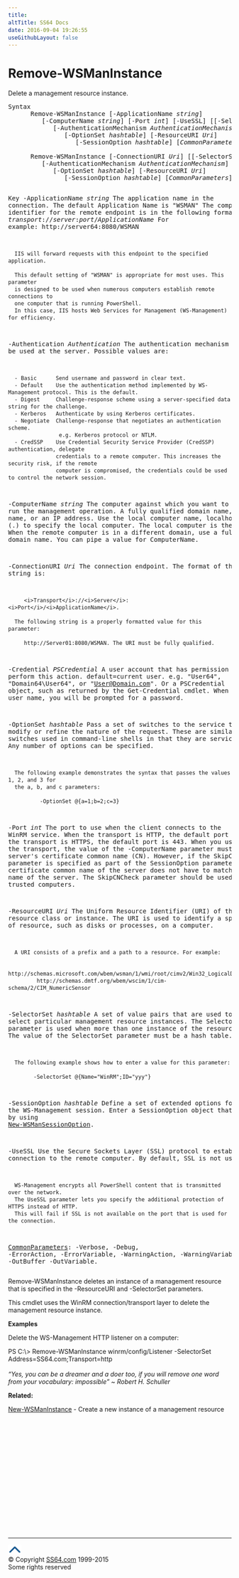 ```yaml
---
title:
altTitle: SS64 Docs
date: 2016-09-04 19:26:55
useGithubLayout: false
---
```

<!-- #BeginLibraryItem "/Library/head_ps.lbi" --><!-- #EndLibraryItem --><h1>Remove-WSManInstance</h1> 
<p>Delete a management resource instance.</p>
<pre>Syntax
      Remove-WSManInstance [-ApplicationName <i>string</i>]
         [-ComputerName <i>string</i>] [-Port <i>int</i>] [-UseSSL] [[-SelectorSet] <i>hashtable</i>]
            [-AuthenticationMechanism <i>AuthenticationMechanism</i>] [-Credential <i>PSCredential</i>]
               [-OptionSet <i>hashtable</i>] [-ResourceURI <i>Uri</i>]
                  [-SessionOption <i>hashtable</i>] [<i>CommonParameters</i>]<br>    <br>      Remove-WSManInstance [-ConnectionURI <i>Uri</i>] [[-SelectorSet] <i>hashtable</i>]
         [-AuthenticationMechanism <i>AuthenticationMechanism</i>] [-Credential <i>PSCredential</i>]
            [-OptionSet <i>hashtable</i>] [-ResourceURI <i>Uri</i>]
               [-SessionOption <i>hashtable</i>] [<i>CommonParameters</i>]

Key
   -ApplicationName <i>string</i>
      The application name in the connection. The default Application Name is "WSMAN"
      The complete identifier for the remote endpoint is in the following format:
           <i>transport</i>://<i>server</i>:<i>port</i>/<i>ApplicationName</i>
      For example:
           http://server64:8080/WSMAN

      IIS will forward requests with this endpoint to the specified application.

      This default setting of "WSMAN" is appropriate for most uses. This parameter
      is designed to be used when numerous computers establish remote connections to
      one computer that is running PowerShell.
      In this case, IIS hosts Web Services for Management (WS-Management) for efficiency.

   -Authentication <i>Authentication</i>
      The authentication mechanism to be used at the server. Possible values are:
        
      - Basic      Send username and password in clear text.
      - Default    Use the authentication method implemented by WS-Management protocol. This is the default.
      - Digest     Challenge-response scheme using a server-specified data string for the challenge.
      - Kerberos   Authenticate by using Kerberos certificates.
      - Negotiate  Challenge-response that negotiates an authentication scheme.
                    e.g. Kerberos protocol or NTLM.
      - CredSSP    Use Credential Security Service Provider (CredSSP) authentication, delegate
                   credentials to a remote computer. This increases the security risk, if the remote 
                   computer is compromised, the credentials could be used to control the network session.

   -ComputerName <i>string</i>
      The computer against which you want to run the management operation.
      A fully qualified domain name, NetBIOS name, or an IP address.
      Use the local computer name, localhost, or a dot (.) to specify the local computer.
      The local computer is the default. When the remote computer is in a different domain,
      use a fully qualified domain name. You can pipe a value for ComputerName.
        
   -ConnectionURI <i>Uri</i>
      The connection endpoint. The format of this string is: 
        
         <i>Transport</i>://<i>Server</i>:<i>Port</i>/<i>ApplicationName</i>. 
        
      The following string is a properly formatted value for this parameter: 
        
         http://Server01:8080/WSMAN. The URI must be fully qualified.
        
   -Credential <i>PSCredential</i>
      A user account that has permission to perform this action. default=current user.
      e.g. "User64", "Domain64\User64", or "User@Domain.com". Or a PSCredential object, such as 
      returned by the Get-Credential cmdlet.
      When you type a user name, you will be prompted for a password.

   -OptionSet <i>hashtable</i>
      Pass a set of switches to the service to modify or refine the nature of the request.
      These are similar to switches used in command-line shells in that they are service specific.
      Any number of options can be specified. 
        
      The following example demonstrates the syntax that passes the values 1, 2, and 3 for
      the a, b, and c parameters:
        
              -OptionSet @{a=1;b=2;c=3}

   -Port <i>int</i>
      The port to use when the client connects to the WinRM service.
      When the transport is HTTP, the default port is 80.
      When the transport is HTTPS, the default port is 443.
      When you use HTTPS as the transport, the value of the -ComputerName parameter must match the server's 
      certificate common name (CN). However, if the SkipCNCheck parameter is specified as 
      part of the SessionOption parameter, then the certificate common name of the server does not have 
      to match the host name of the server. The SkipCNCheck parameter should be used only for trusted
      computers.
        
   -ResourceURI <i>Uri</i>
      The Uniform Resource Identifier (URI) of the resource class or instance.
      The URI is used to identify a specific type of resource, such as disks or processes, on a computer. 
        
      A URI consists of a prefix and a path to a resource. For example: 
        
             http://schemas.microsoft.com/wbem/wsman/1/wmi/root/cimv2/Win32_LogicalDisk
             http://schemas.dmtf.org/wbem/wscim/1/cim-schema/2/CIM_NumericSensor
              
   -SelectorSet <i>hashtable</i>
      A set of value pairs that are used to select particular management resource instances.
      The SelectorSet parameter is used when more than one instance of the resource exists.
      The value of the SelectorSet parameter must be a hash table. 
        
      The following example shows how to enter a value for this parameter: 
        
            -SelectorSet @{Name="WinRM";ID="yyy"}

   -SessionOption <i>hashtable</i>
      Define a set of extended options for the WS-Management session.
      Enter a SessionOption object that you create by using <a href="new-wsmansessionoption.html">New-WSManSessionOption</a>.

   -UseSSL
      Use the Secure Sockets Layer (SSL) protocol to establish a connection to the remote computer.
      By default, SSL is not used. 
        
      WS-Management encrypts all PowerShell content that is transmitted over the network.
      The UseSSL parameter lets you specify the additional protection of HTTPS instead of HTTP.
      This will fail if SSL is not available on the port that is used for the connection.

   <a href="common.html">CommonParameters</a>:
       -Verbose, -Debug, -ErrorAction, -ErrorVariable, -WarningAction, -WarningVariable,
       -OutBuffer -OutVariable.</pre>
<p>
  Remove-WSManInstance deletes an instance of a management resource that is specified in the -ResourceURI and -SelectorSet parameters.<br>

This cmdlet uses the WinRM connection/transport layer to delete the management resource instance.</p>
<p><b>Examples</b></p>
<p>Delete the WS-Management HTTP listener on a computer: </p>
<p><span class="code">PS C:\&gt;    Remove-WSManInstance winrm/config/Listener -SelectorSet Address=SS64.com;Transport=http</span><br>
  <i><br>
  <span class="quote">“Yes, you can be a dreamer and a doer too, if you will remove one word from your vocabulary: impossible” ~ Robert H. Schuller</span></i></p>
<p><b>Related:</b></p>
<p>  <a href="new-wsmaninstance.html">New-WSManInstance</a> - Create a new instance of a management resource</p><!-- #BeginLibraryItem "/Library/foot_ps.lbi" --><p>
<!-- PowerShell300 -->
<ins class="adsbygoogle" style="display:inline-block;width:300px;height:250px" data-ad-client="ca-pub-6140977852749469" data-ad-slot="6253539900"></ins>
<script>
(adsbygoogle = window.adsbygoogle || []).push({});
</script></p>
<hr>
<div id="bl" class="footer"><a href="remove-wsmaninstance.html#"><img src="../images/top.png" width="30" height="22" alt="Back to the Top"></a></div>
<div id="br" class="footer, tagline">© Copyright <a href="http://ss64.com/">SS64.com</a> 1999-2015<br>
Some rights reserved</div><!-- #EndLibraryItem -->

